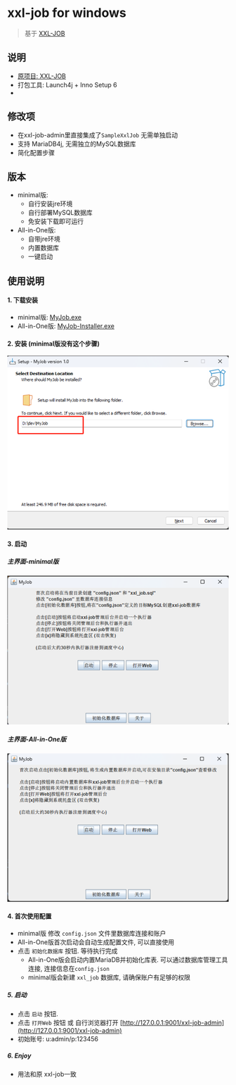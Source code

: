# xxl-job for windows
>基于 [XXL-JOB](https://github.com/xuxueli/xxl-job)

## 说明
- [原项目: XXL-JOB](https://github.com/xuxueli/xxl-job)
- 打包工具: Launch4j + Inno Setup 6
-
## 修改项
- 在xxl-job-admin里直接集成了`SampleXxlJob` 无需单独启动
- 支持 MariaDB4j, 无需独立的MySQL数据库
- 简化配置步骤

## 版本
- minimal版:
    - 自行安装jre环境
    - 自行部署MySQL数据库
    - 免安装下载即可运行
- All-in-One版:
    - 自带jre环境
    - 内置数据库
    - 一键启动

## 使用说明
#### 1. 下载安装
- minimal版: [MyJob.exe](https://github.com/ts7ming/xxl-job-win/releases)
- All-in-One版: [MyJob-Installer.exe](https://github.com/ts7ming/xxl-job-win/releases)


#### 2. 安装 (minimal版没有这个步骤)
![](install01.png)


#### 3. 启动
##### 主界面-minimal版
![](ug_minimal.png)

##### 主界面-All-in-One版
![](ug.png)


#### 4. 首次使用配置
- minimal版 修改 `config.json` 文件里数据库连接和账户
- All-in-One版首次启动会自动生成配置文件, 可以直接使用
- 点击 `初始化数据库` 按钮. 等待执行完成
    - All-in-One版会启动内置MariaDB并初始化库表. 可以通过数据库管理工具连接, 连接信息在`config.json`
    - minimal版会新建 `xxl_job` 数据库, 请确保账户有足够的权限

##### 5. 启动
- 点击 `启动` 按钮.
- 点击 `打开Web` 按钮 或 自行浏览器打开 [http://127.0.0.1:9001/xxl-job-admin](http://127.0.0.1:9001/xxl-job-admin)
- 初始账号: u:admin/p:123456

##### 6. Enjoy
- 用法和原 xxl-job一致
